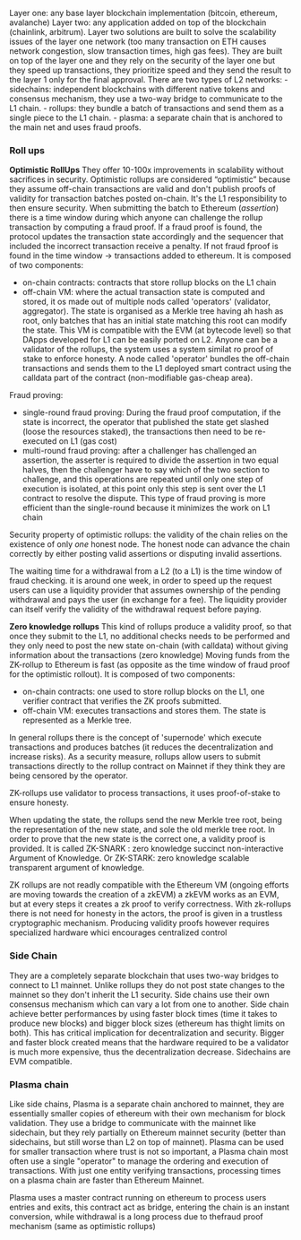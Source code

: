 Layer one: any base layer blockchain implementation (bitcoin, ethereum, avalanche)
Layer two: any application added on top of the blockchain (chainlink, arbitrum).
	Layer two solutions are built to solve the scalability issues of the layer one network (too  many transaction on ETH causes network congestion, slow transaction times, high gas fees).
	They are built on top of the layer one and they rely on the security of the layer one but they speed up transactions, they prioritize speed and they send the result to the layer 1 only for the final approval.
	There are two types of L2 networks:
	- sidechains: independent blockchains with different native tokens and consensus mechanism, they use a two-way bridge to communicate to the L1 chain.
	- rollups: they bundle a batch of transactions and send them as a single piece to the L1 chain.
	- plasma: a separate chain that is anchored to the main net and uses fraud proofs.

### Roll ups
**Optimistic RollUps**
They offer 10-100x improvements in scalability without sacrifices in security.
Optimistic rollups are considered “optimistic” because they assume off-chain transactions are valid and don't publish proofs of validity for transaction batches posted on-chain. It's the L1 responsibility to then ensure security. When submitting the batch to Ethereum (*assertion*) there is a time window during which anyone can challenge the rollup transaction by computing a fraud proof.
If a fraud proof is found, the protocol updates the transaction state accordingly and the sequencer that included the incorrect transaction receive a penalty. If not fraud fproof is found in the time window -> transactions added to ethereum.
It is composed of two components:
- on-chain contracts: contracts that store rollup blocks on the L1 chain
- off-chain VM: where the actual transaction state is computed and stored, it os made out of multiple nods called 'operators' (validator, aggregator). The state is organised as a Merkle tree having ah hash as root, only batches that has an initial state matching this root can modify the state. This VM is compatible with the EVM (at bytecode level) so that DApps developed for L1 can be easily ported on L2.
Anyone can be a validator of the rollups, the system uses a system similat ro proof of stake to enforce honesty.
A node called 'operator' bundles the off-chain transactions and sends them to the L1 deployed smart contract using the calldata part of the contract (non-modifiable gas-cheap area).

Fraud proving:
- single-round fraud proving: During the fraud proof computation, if the state is incorrect, the operator that published the state get slashed (loose the resources staked), the transactions then need to be re-executed on L1 (gas cost)
- multi-round fraud proving: after a challenger has challenged an assertion, the asserter is required to divide the assertion in two equal halves, then the challenger have to say which of the two section to challenge, and this operations are repeated until only one step of execution is isolated, at this point only this step is sent over the L1 contract to resolve the dispute. This type of fraud proving is more efficient than the single-round because it minimizes the work on L1 chain

Security property of optimistic rollups: the validity of the chain relies on the existence of only _one_ honest node. The honest node can advance the chain correctly by either posting valid assertions or disputing invalid assertions.

The waiting time for a withdrawal from a L2 (to a L1) is the time window of fraud checking. it is around one week, in order to speed up the request users can use a liquidity provider that assumes ownership of the pending withdrawal and pays the user (in exchange for a fee). The liquidity provider can itself verify the validity of the withdrawal request before paying.

**Zero knowledge rollups**
This kind of rollups produce a validity proof, so that once they submit to the L1, no additional checks needs to be performed and they only need to post the new state on-chain (with calldata) without giving information about the transactions (zero knowledge)
Moving funds from the ZK-rollup to Ethereum is fast (as opposite as the time window of fraud proof for the optimistic rollout).
It is composed of two components:
- on-chain contracts: one used to store rollup blocks on the L1, one verifier contract that verifies the ZK proofs submitted.
- off-chain VM: executes transactions and stores them. The state is represented as a Merkle tree.

In general rollups there is the concept of 'supernode' which execute transactions and produces batches (it reduces the decentralization and increase risks).
As a security measure, rollups allow users to submit transactions directly to the rollup contract on Mainnet if they think they are being censored by the operator.

ZK-rollups use validator to process transactions, it uses proof-of-stake to ensure honesty.

When updating the state, the rollups send the new Merkle tree root, being the representation of the new state, and sole the old merkle tree root.
In order to prove that the new state is the correct one, a validity proof is provided. It is called ZK-SNARK : zero knowledge succinct non-interactive Argument of Knowledge. Or ZK-STARK: zero knowledge  scalable transparent argument of knowledge.

ZK rollups are not readly compatible with the Ethereum VM (ongoing efforts are moving towards the creation of a zkEVM) a zkEVM works as an EVM, but at every steps it creates a zk proof to verify correctness.
With zk-rollups there is not need for honesty in the actors, the proof is given in a trustless cryptographic mechanism. Producing validity proofs however requires specialized hardware whici encourages centralized control

### Side Chain
They are a completely separate blockchain that uses two-way bridges to connect to L1 mainnet.
Unlike rollups they do not post state changes to the mainnet so they don't inherit the L1 security.
Side chains use their own consensus mechanism which can vary a lot from one to another.
Side chain achieve better performances by using faster block times (time it takes to produce new blocks) and bigger block sizes (ethereum has thight limits on both). This has critical implication for decentralization and security. Bigger and faster block created means that the hardware required to be a validator is much more expensive, thus the decentralization decrease.
Sidechains are EVM compatible.

### Plasma chain
Like side chains, Plasma is a separate chain anchored to mainnet, they are essentially smaller copies of ethereum with their own mechanism for block validation. They use a bridge to communicate with the mainnet like sidechain, but they rely partially on Ethereum mainnet security (better than sidechains, but still worse than L2 on top of mainnet).
Plasma can be used for smaller transaction where trust is not so important, a Plasma chain most often use a single "operator" to manage the ordering and execution of transactions. With just one entity verifying transactions, processing times on a plasma chain are faster than Ethereum Mainnet.

Plasma uses a master contract running on ethereum to process users entries and exits, this contract act as bridge, entering the chain is an instant conversion, while withdrawal is a long process due to thefraud proof mechanism (same as optimistic rollups)
